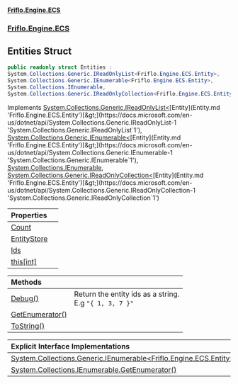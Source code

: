 #### [Friflo.Engine.ECS](index.md 'index')
### [Friflo.Engine.ECS](Friflo.Engine.ECS.md 'Friflo.Engine.ECS')

## Entities Struct

```csharp
public readonly struct Entities :
System.Collections.Generic.IReadOnlyList<Friflo.Engine.ECS.Entity>,
System.Collections.Generic.IEnumerable<Friflo.Engine.ECS.Entity>,
System.Collections.IEnumerable,
System.Collections.Generic.IReadOnlyCollection<Friflo.Engine.ECS.Entity>
```

Implements [System.Collections.Generic.IReadOnlyList&lt;](https://docs.microsoft.com/en-us/dotnet/api/System.Collections.Generic.IReadOnlyList-1 'System.Collections.Generic.IReadOnlyList`1')[Entity](Entity.md 'Friflo.Engine.ECS.Entity')[&gt;](https://docs.microsoft.com/en-us/dotnet/api/System.Collections.Generic.IReadOnlyList-1 'System.Collections.Generic.IReadOnlyList`1'), [System.Collections.Generic.IEnumerable&lt;](https://docs.microsoft.com/en-us/dotnet/api/System.Collections.Generic.IEnumerable-1 'System.Collections.Generic.IEnumerable`1')[Entity](Entity.md 'Friflo.Engine.ECS.Entity')[&gt;](https://docs.microsoft.com/en-us/dotnet/api/System.Collections.Generic.IEnumerable-1 'System.Collections.Generic.IEnumerable`1'), [System.Collections.IEnumerable](https://docs.microsoft.com/en-us/dotnet/api/System.Collections.IEnumerable 'System.Collections.IEnumerable'), [System.Collections.Generic.IReadOnlyCollection&lt;](https://docs.microsoft.com/en-us/dotnet/api/System.Collections.Generic.IReadOnlyCollection-1 'System.Collections.Generic.IReadOnlyCollection`1')[Entity](Entity.md 'Friflo.Engine.ECS.Entity')[&gt;](https://docs.microsoft.com/en-us/dotnet/api/System.Collections.Generic.IReadOnlyCollection-1 'System.Collections.Generic.IReadOnlyCollection`1')

| Properties | |
| :--- | :--- |
| [Count](Entities.Count.md 'Friflo.Engine.ECS.Entities.Count') | |
| [EntityStore](Entities.EntityStore.md 'Friflo.Engine.ECS.Entities.EntityStore') | |
| [Ids](Entities.Ids.md 'Friflo.Engine.ECS.Entities.Ids') | |
| [this[int]](Entities.this[int].md 'Friflo.Engine.ECS.Entities.this[int]') | |

| Methods | |
| :--- | :--- |
| [Debug()](Entities.Debug().md 'Friflo.Engine.ECS.Entities.Debug()') | Return the entity ids as a string.<br/>E.g `"{ 1, 3, 7 }"` |
| [GetEnumerator()](Entities.GetEnumerator().md 'Friflo.Engine.ECS.Entities.GetEnumerator()') | |
| [ToString()](Entities.ToString().md 'Friflo.Engine.ECS.Entities.ToString()') | |

| Explicit Interface Implementations | |
| :--- | :--- |
| [System.Collections.Generic.IEnumerable&lt;Friflo.Engine.ECS.Entity&gt;.GetEnumerator()](Entities.System.Collections.Generic.IEnumerable_Friflo.Engine.ECS.Entity_.GetEnumerator().md 'Friflo.Engine.ECS.Entities.System.Collections.Generic.IEnumerable<Friflo.Engine.ECS.Entity>.GetEnumerator()') | |
| [System.Collections.IEnumerable.GetEnumerator()](Entities.System.Collections.IEnumerable.GetEnumerator().md 'Friflo.Engine.ECS.Entities.System.Collections.IEnumerable.GetEnumerator()') | |
